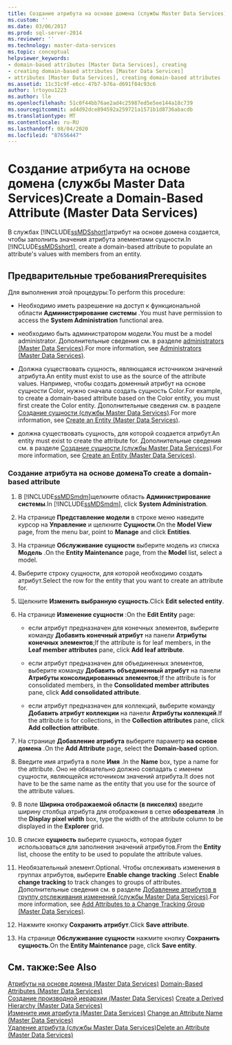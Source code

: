 ```yaml
---
title: Создание атрибута на основе домена (службы Master Data Services) | Документы Майкрософт
ms.custom: ''
ms.date: 03/06/2017
ms.prod: sql-server-2014
ms.reviewer: ''
ms.technology: master-data-services
ms.topic: conceptual
helpviewer_keywords:
- domain-based attributes [Master Data Services], creating
- creating domain-based attributes [Master Data Services]
- attributes [Master Data Services], creating domain-based attributes
ms.assetid: 11c31c9f-e6cc-47b7-b76a-d691f84c93c6
author: lrtoyou1223
ms.author: lle
ms.openlocfilehash: 51c0f44bb76ae2ad4c25987ed5e5ee144a18c739
ms.sourcegitcommit: ad4d92dce894592a259721a1571b1d8736abacdb
ms.translationtype: MT
ms.contentlocale: ru-RU
ms.lasthandoff: 08/04/2020
ms.locfileid: "87656447"
---
```

# <a name="create-a-domain-based-attribute-master-data-services"></a><span data-ttu-id="4bb5e-102">Создание атрибута на основе домена (службы Master Data Services)</span><span class="sxs-lookup"><span data-stu-id="4bb5e-102">Create a Domain-Based Attribute (Master Data Services)</span></span>
  <span data-ttu-id="4bb5e-103">В службах [!INCLUDE[ssMDSshort](../includes/ssmdsshort-md.md)]атрибут на основе домена создается, чтобы заполнить значения атрибута элементами сущности.</span><span class="sxs-lookup"><span data-stu-id="4bb5e-103">In [!INCLUDE[ssMDSshort](../includes/ssmdsshort-md.md)], create a domain-based attribute to populate an attribute's values with members from an entity.</span></span>  
  
## <a name="prerequisites"></a><span data-ttu-id="4bb5e-104">Предварительные требования</span><span class="sxs-lookup"><span data-stu-id="4bb5e-104">Prerequisites</span></span>  
 <span data-ttu-id="4bb5e-105">Для выполнения этой процедуры:</span><span class="sxs-lookup"><span data-stu-id="4bb5e-105">To perform this procedure:</span></span>  
  
-   <span data-ttu-id="4bb5e-106">Необходимо иметь разрешение на доступ к функциональной области **Администрирование системы** .</span><span class="sxs-lookup"><span data-stu-id="4bb5e-106">You must have permission to access the **System Administration** functional area.</span></span>  
  
-   <span data-ttu-id="4bb5e-107">необходимо быть администратором модели.</span><span class="sxs-lookup"><span data-stu-id="4bb5e-107">You must be a model administrator.</span></span> <span data-ttu-id="4bb5e-108">Дополнительные сведения см. в разделе [administrators &#40;Master Data Services&#41;](administrators-master-data-services.md).</span><span class="sxs-lookup"><span data-stu-id="4bb5e-108">For more information, see [Administrators &#40;Master Data Services&#41;](administrators-master-data-services.md).</span></span>  
  
-   <span data-ttu-id="4bb5e-109">Должна существовать сущность, являющаяся источником значений атрибута.</span><span class="sxs-lookup"><span data-stu-id="4bb5e-109">An entity must exist to use as the source of the attribute values.</span></span> <span data-ttu-id="4bb5e-110">Например, чтобы создать доменный атрибут на основе сущности Color, нужно сначала создать сущность Color.</span><span class="sxs-lookup"><span data-stu-id="4bb5e-110">For example, to create a domain-based attribute based on the Color entity, you must first create the Color entity.</span></span> <span data-ttu-id="4bb5e-111">Дополнительные сведения см. в разделе [Создание сущности (службы Master Data Services)](../../2014/master-data-services/create-an-entity-master-data-services.md).</span><span class="sxs-lookup"><span data-stu-id="4bb5e-111">For more information, see [Create an Entity &#40;Master Data Services&#41;](../../2014/master-data-services/create-an-entity-master-data-services.md).</span></span>  
  
-   <span data-ttu-id="4bb5e-112">должна существовать сущность, для которой создается атрибут.</span><span class="sxs-lookup"><span data-stu-id="4bb5e-112">An entity must exist to create the attribute for.</span></span> <span data-ttu-id="4bb5e-113">Дополнительные сведения см. в разделе [Создание сущности (службы Master Data Services)](../../2014/master-data-services/create-an-entity-master-data-services.md).</span><span class="sxs-lookup"><span data-stu-id="4bb5e-113">For more information, see [Create an Entity &#40;Master Data Services&#41;](../../2014/master-data-services/create-an-entity-master-data-services.md).</span></span>  
  
### <a name="to-create-a-domain-based-attribute"></a><span data-ttu-id="4bb5e-114">Создание атрибута на основе домена</span><span class="sxs-lookup"><span data-stu-id="4bb5e-114">To create a domain-based attribute</span></span>  
  
1.  <span data-ttu-id="4bb5e-115">В [!INCLUDE[ssMDSmdm](../includes/ssmdsmdm-md.md)]щелкните область **Администрирование системы**.</span><span class="sxs-lookup"><span data-stu-id="4bb5e-115">In [!INCLUDE[ssMDSmdm](../includes/ssmdsmdm-md.md)], click **System Administration**.</span></span>  
  
2.  <span data-ttu-id="4bb5e-116">На странице **Представление модели** в строке меню наведите курсор на **Управление** и щелкните **Сущности**.</span><span class="sxs-lookup"><span data-stu-id="4bb5e-116">On the **Model View** page, from the menu bar, point to **Manage** and click **Entities**.</span></span>  
  
3.  <span data-ttu-id="4bb5e-117">На странице **Обслуживание сущности** выберите модель из списка **Модель** .</span><span class="sxs-lookup"><span data-stu-id="4bb5e-117">On the **Entity Maintenance** page, from the **Model** list, select a model.</span></span>  
  
4.  <span data-ttu-id="4bb5e-118">Выберите строку сущности, для которой необходимо создать атрибут.</span><span class="sxs-lookup"><span data-stu-id="4bb5e-118">Select the row for the entity that you want to create an attribute for.</span></span>  
  
5.  <span data-ttu-id="4bb5e-119">Щелкните **Изменить выбранную сущность**.</span><span class="sxs-lookup"><span data-stu-id="4bb5e-119">Click **Edit selected entity**.</span></span>  
  
6.  <span data-ttu-id="4bb5e-120">На странице **Изменение сущности** :</span><span class="sxs-lookup"><span data-stu-id="4bb5e-120">On the **Edit Entity** page:</span></span>  
  
    -   <span data-ttu-id="4bb5e-121">если атрибут предназначен для конечных элементов, выберите команду **Добавить конечный атрибут** на панели **Атрибуты конечных элементов**;</span><span class="sxs-lookup"><span data-stu-id="4bb5e-121">If the attribute is for leaf members, in the **Leaf member attributes** pane, click **Add leaf attribute**.</span></span>  
  
    -   <span data-ttu-id="4bb5e-122">если атрибут предназначен для объединенных элементов, выберите команду **Добавить объединенный атрибут** на панели **Атрибуты консолидированных элементов**;</span><span class="sxs-lookup"><span data-stu-id="4bb5e-122">If the attribute is for consolidated members, in the **Consolidated member attributes** pane, click **Add consolidated attribute**.</span></span>  
  
    -   <span data-ttu-id="4bb5e-123">если атрибут предназначен для коллекций, выберите команду **Добавить атрибут коллекции** на панели **Атрибуты коллекций**.</span><span class="sxs-lookup"><span data-stu-id="4bb5e-123">If the attribute is for collections, in the **Collection attributes** pane, click **Add collection attribute**.</span></span>  
  
7.  <span data-ttu-id="4bb5e-124">На странице **Добавление атрибута** выберите параметр **на основе домена** .</span><span class="sxs-lookup"><span data-stu-id="4bb5e-124">On the **Add Attribute** page, select the **Domain-based** option.</span></span>  
  
8.  <span data-ttu-id="4bb5e-125">Введите имя атрибута в поле **Имя** .</span><span class="sxs-lookup"><span data-stu-id="4bb5e-125">In the **Name** box, type a name for the attribute.</span></span> <span data-ttu-id="4bb5e-126">Оно не обязательно должно совпадать с именем сущности, являющейся источником значений атрибута.</span><span class="sxs-lookup"><span data-stu-id="4bb5e-126">It does not have to be the same name as the entity that you use for the source of the attribute values.</span></span>  
  
9. <span data-ttu-id="4bb5e-127">В поле **Ширина отображаемой области (в пикселях)** введите ширину столбца атрибута для отображения в сетке **обозревателя** .</span><span class="sxs-lookup"><span data-stu-id="4bb5e-127">In the **Display pixel width** box, type the width of the attribute column to be displayed in the **Explorer** grid.</span></span>  
  
10. <span data-ttu-id="4bb5e-128">В списке **сущность** выберите сущность, которая будет использоваться для заполнения значений атрибутов.</span><span class="sxs-lookup"><span data-stu-id="4bb5e-128">From the **Entity** list, choose the entity to be used to populate the attribute values.</span></span>  
  
11. <span data-ttu-id="4bb5e-129">Необязательный элемент.</span><span class="sxs-lookup"><span data-stu-id="4bb5e-129">Optional.</span></span> <span data-ttu-id="4bb5e-130">Чтобы отслеживать изменения в группах атрибутов, выберите **Enable change tracking** .</span><span class="sxs-lookup"><span data-stu-id="4bb5e-130">Select **Enable change tracking** to track changes to groups of attributes.</span></span> <span data-ttu-id="4bb5e-131">Дополнительные сведения см. в разделе [Добавление атрибутов в группу отслеживания изменений (службы Master Data Services)](../../2014/master-data-services/add-attributes-to-a-change-tracking-group-master-data-services.md).</span><span class="sxs-lookup"><span data-stu-id="4bb5e-131">For more information, see [Add Attributes to a Change Tracking Group &#40;Master Data Services&#41;](../../2014/master-data-services/add-attributes-to-a-change-tracking-group-master-data-services.md).</span></span>  
  
12. <span data-ttu-id="4bb5e-132">Нажмите кнопку **Сохранить атрибут**.</span><span class="sxs-lookup"><span data-stu-id="4bb5e-132">Click **Save attribute**.</span></span>  
  
13. <span data-ttu-id="4bb5e-133">На странице **Обслуживание сущности** нажмите кнопку **Сохранить сущность**.</span><span class="sxs-lookup"><span data-stu-id="4bb5e-133">On the **Entity Maintenance** page, click **Save entity**.</span></span>  
  
## <a name="see-also"></a><span data-ttu-id="4bb5e-134">См. также:</span><span class="sxs-lookup"><span data-stu-id="4bb5e-134">See Also</span></span>  
 <span data-ttu-id="4bb5e-135">[Атрибуты на основе домена &#40;Master Data Services&#41;](../../2014/master-data-services/domain-based-attributes-master-data-services.md) </span><span class="sxs-lookup"><span data-stu-id="4bb5e-135">[Domain-Based Attributes &#40;Master Data Services&#41;](../../2014/master-data-services/domain-based-attributes-master-data-services.md) </span></span>  
 <span data-ttu-id="4bb5e-136">[Создание производной иерархии &#40;Master Data Services&#41;](../../2014/master-data-services/create-a-derived-hierarchy-master-data-services.md) </span><span class="sxs-lookup"><span data-stu-id="4bb5e-136">[Create a Derived Hierarchy &#40;Master Data Services&#41;](../../2014/master-data-services/create-a-derived-hierarchy-master-data-services.md) </span></span>  
 <span data-ttu-id="4bb5e-137">[Измените имя атрибута &#40;Master Data Services&#41;](change-an-attribute-name-and-data-type-master-data-services.md) </span><span class="sxs-lookup"><span data-stu-id="4bb5e-137">[Change an Attribute Name &#40;Master Data Services&#41;](change-an-attribute-name-and-data-type-master-data-services.md) </span></span>  
 [<span data-ttu-id="4bb5e-138">Удаление атрибута (службы Master Data Services)</span><span class="sxs-lookup"><span data-stu-id="4bb5e-138">Delete an Attribute &#40;Master Data Services&#41;</span></span>](../../2014/master-data-services/delete-an-attribute-master-data-services.md)  
  
  
